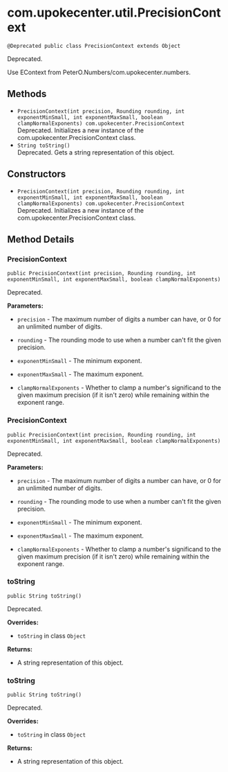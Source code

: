 # com.upokecenter.util.PrecisionContext

    @Deprecated public class PrecisionContext extends Object

Deprecated.
<div class='deprecationComment'>Use EContext from PeterO.Numbers/com.upokecenter.numbers.</div>

## Methods

* `PrecisionContext​(int precision,
                Rounding rounding,
                int exponentMinSmall,
                int exponentMaxSmall,
                boolean clampNormalExponents) com.upokecenter.PrecisionContext`<br>
 Deprecated. Initializes a new instance of the com.upokecenter.PrecisionContext
 class.
* `String toString()`<br>
 Deprecated. Gets a string representation of this object.

## Constructors

* `PrecisionContext​(int precision,
                Rounding rounding,
                int exponentMinSmall,
                int exponentMaxSmall,
                boolean clampNormalExponents) com.upokecenter.PrecisionContext`<br>
 Deprecated. Initializes a new instance of the com.upokecenter.PrecisionContext
 class.

## Method Details

### PrecisionContext
    public PrecisionContext​(int precision, Rounding rounding, int exponentMinSmall, int exponentMaxSmall, boolean clampNormalExponents)
Deprecated.

**Parameters:**

* <code>precision</code> - The maximum number of digits a number can have, or 0 for an
 unlimited number of digits.

* <code>rounding</code> - The rounding mode to use when a number can't fit the given
 precision.

* <code>exponentMinSmall</code> - The minimum exponent.

* <code>exponentMaxSmall</code> - The maximum exponent.

* <code>clampNormalExponents</code> - Whether to clamp a number's significand to the
 given maximum precision (if it isn't zero) while remaining within the
 exponent range.

### PrecisionContext
    public PrecisionContext​(int precision, Rounding rounding, int exponentMinSmall, int exponentMaxSmall, boolean clampNormalExponents)
Deprecated.

**Parameters:**

* <code>precision</code> - The maximum number of digits a number can have, or 0 for an
 unlimited number of digits.

* <code>rounding</code> - The rounding mode to use when a number can't fit the given
 precision.

* <code>exponentMinSmall</code> - The minimum exponent.

* <code>exponentMaxSmall</code> - The maximum exponent.

* <code>clampNormalExponents</code> - Whether to clamp a number's significand to the
 given maximum precision (if it isn't zero) while remaining within the
 exponent range.

### toString
    public String toString()
Deprecated.

**Overrides:**

* <code>toString</code>&nbsp;in class&nbsp;<code>Object</code>

**Returns:**

* A string representation of this object.

### toString
    public String toString()
Deprecated.

**Overrides:**

* <code>toString</code>&nbsp;in class&nbsp;<code>Object</code>

**Returns:**

* A string representation of this object.
